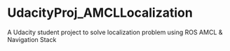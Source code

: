 # UdacityProj_AMCLLocalization
A Udacity student project to solve localization problem using ROS AMCL &amp; Navigation Stack
